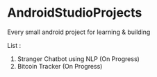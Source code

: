 # AndroidStudioProjects
 Every small android project for learning & building

List :
1. Stranger Chatbot using NLP (On Progress)
2. Bitcoin Tracker (On Progress)
